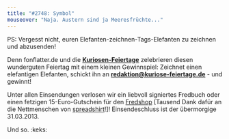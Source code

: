 ```yaml
---
title: "#2748: Symbol"
mouseover: "Naja. Austern sind ja Meeresfrüchte..."
---
```


PS:
Vergesst nicht, euren Elefanten-zeichnen-Tags-Elefanten zu zeichnen und abzusenden!

Denn fonflatter.de und die <a href="http://www.kuriose-feiertage.de/"><strong>Kuriosen-Feiertage</strong></a> zelebrieren diesen wunderguten Feiertag mit einem kleinen Gewinnspiel: Zeichnet einen elefantigen Elefanten, schickt ihn an <a href="mailto:redaktion@kuriose-feiertage.de"><strong>redaktion@kuriose-feiertage.de</strong></a> - und gewinnt!

Unter allen Einsendungen verlosen wir ein liebvoll signiertes Fredbuch oder einen fetzigen 15-Euro-Gutschein für den <a href="http://fred-o-mat.spreadshirt.de/">Fredshop</a> [Tausend Dank dafür an die Nettmenschen von <a href="http://www.spreadshirt.de/">spreadshirt</a>!]!
Einsendeschluss ist der übermorgige 31.03.2013.

Und so.
:keks:
